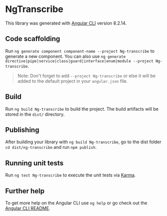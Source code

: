 # NgTranscribe

This library was generated with [Angular CLI](https://github.com/angular/angular-cli) version 8.2.14.

## Code scaffolding

Run `ng generate component component-name --project Ng-transcribe` to generate a new component. You can also use `ng generate directive|pipe|service|class|guard|interface|enum|module --project Ng-transcribe`.
> Note: Don't forget to add `--project Ng-transcribe` or else it will be added to the default project in your `angular.json` file. 

## Build

Run `ng build Ng-transcribe` to build the project. The build artifacts will be stored in the `dist/` directory.

## Publishing

After building your library with `ng build Ng-transcribe`, go to the dist folder `cd dist/ng-transcribe` and run `npm publish`.

## Running unit tests

Run `ng test Ng-transcribe` to execute the unit tests via [Karma](https://karma-runner.github.io).

## Further help

To get more help on the Angular CLI use `ng help` or go check out the [Angular CLI README](https://github.com/angular/angular-cli/blob/master/README.md).
